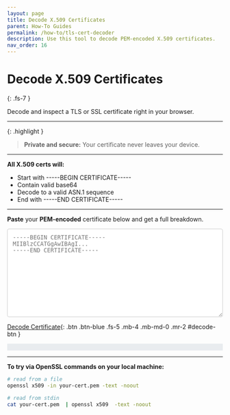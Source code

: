 ```yaml
---
layout: page
title: Decode X.509 Certificates
parent: How-To Guides
permalink: /how-to/tls-cert-decoder
description: Use this tool to decode PEM-encoded X.509 certificates.
nav_order: 16
---
```


# Decode X.509 Certificates
{: .fs-7 }

Decode and inspect a TLS or SSL certificate right in your browser. 

---

{: .highlight }
> **Private and secure:** Your certificate never leaves your device.

---

 **All X.509 certs will:**
* Start with -----BEGIN CERTIFICATE-----
* Contain valid base64
* Decode to a valid ASN.1 sequence
* End with -----END CERTIFICATE-----

---

**Paste** your **PEM-encoded** certificate below and get a full breakdown.

<textarea id="certInput"
  rows="12"
  class="w-100 mb-3"
  placeholder="-----BEGIN CERTIFICATE-----&#10;MIIBlzCCATGgAwIBAgI...&#10;-----END CERTIFICATE-----"
  style="width:100%; font-family: monospace; color: #789; border: 1px solid #ccc; padding: 0.75rem; border-radius: 4px;">
</textarea>

[Decode Certificate](#){: .btn .btn-blue .fs-5 .mb-4 .mb-md-0 .mr-2 #decode-btn }



<pre class="p-3 rounded border text-sm" style="font-family: monospace; color: #789; background-color: #e9ecef; border-color: #ccc; white-space: pre-wrap; overflow-x: auto;">
  <code id="certOutput" ></code>
</pre>

<script src="/assets/js/tls-cert-common.js"></script>
<script src="/assets/js/tls-cert-decoder.js"></script>

---

**To try via OpenSSL commands on your local machine:** 
```sh
# read from a file 
openssl x509 -in your-cert.pem -text -noout

# read from stdin
cat your-cert.pem  | openssl x509  -text -noout
```

